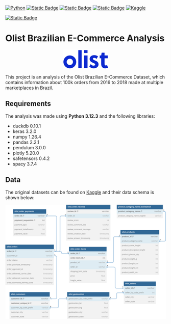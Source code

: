 [![Python](https://img.shields.io/badge/python-3.12.3-blue?style=flat&logo=python&logoColor=ffdd54&color=blue)](https://www.python.org/downloads/release/python-3121/)
[![Static Badge](https://img.shields.io/badge/pyenv-2.4.0-blue?style=flat&logo=pyenv)](https://github.com/pyenv/pyenv)
[![Static Badge](https://img.shields.io/badge/Poetry-1.8.2-blue?style=flat&logo=poetry)](https://python-poetry.org/)
[![Static Badge](https://img.shields.io/badge/DVC-3.50.1-blue?style=flat&logo=dvc)](https://dvc.org/)
[![Kaggle](https://img.shields.io/badge/Kaggle-dataset-blue?logo=kaggle)](https://www.kaggle.com/olistbr/brazilian-ecommerce)

[![Static Badge](https://img.shields.io/badge/Ubuntu-24.04-5E2750?style=flat&logo=ubuntu&logoColor=FFFFFF&labelColor=E95420)](https://ubuntu.com/desktop/wsl)


# Olist Brazilian E-Commerce Analysis
<p align="center">
  <img src="files/olist_logo.svg" alt="Olist Logo"/>

This project is an analysis of the Olist Brazilian E-Commerce Dataset, which contains information about 100k orders from 2016 to 2018 made at multiple marketplaces in Brazil.

## Requirements
The analysis was made using **Python 3.12.3** and the following libraries:
- duckdb        0.10.1
- keras         3.2.0
- numpy         1.26.4
- pandas        2.2.1
- pendulum      3.0.0
- plotly        5.20.0
- safetensors   0.4.2
- spacy         3.7.4

## Data
The original datasets can be found on [Kaggle](https://www.kaggle.com/olistbr/brazilian-ecommerce) and their data schema is shown below:
<p align="center">
  <img src="files/olist_erd.svg" alt="Olist Data Schema"/>
